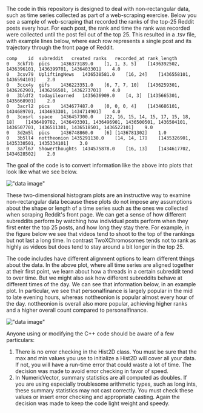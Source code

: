 The code in this repository is designed to deal with non-rectangular data, such as time series collected as part of a web-scraping exercise. Below you see a sample of web-scraping that recorded the ranks of the top-25 Reddit posts every hour. For each post, the rank and time the rank was recorded were collected until the post fell out of the top 25. This resulted in a .tsv file, with example lines below, where each row represents a single post and its trajectory through the front page of Reddit.  
````
comp	id	subreddit	created	ranks	recorded_at	rank_length
0	3ckf7b	pics	1436373189.0	[1, 1, 3, 5]	[1436392502, 1436396101, 1436399701, 1436403301]	4.0
0	3csv79	UpliftingNews	1436538581.0	[16, 24]	[1436558101, 1436594101]	2.0
0	3ccx4y	gifs	1436223351.0	[6, 7, 7, 10]	[1436259301, 1436262901, 1436266501, 1436273701]	4.0
0	3bldf2	todayilearned	1435636909.0	[4, 3]	[1435665301, 1435668901]	2.0
0	3acrl2	pics	1434677487.0	[0, 0, 0, 4]	[1434686101, 1434689701, 1434693301, 1434714901]	4.0
0	3cosrl	space	1436457300.0	[22, 16, 15, 14, 15, 17, 15, 18, 18]	[1436489702, 1436493301, 1436496901, 1436500501, 1436504101, 1436507701, 1436511301, 1436518501, 1436522101]	9.0
0	3d2m5l	pics	1436748860.0	[6]	[1436781302]	1.0
0	3b5ll4	nottheonion	1435291130.0	[14, 14, 17]	[1435326901, 1435330501, 1435334101]	3.0
0	3a7l67	Showerthoughts	1434575878.0	[16, 13]	[1434617702, 1434628502]	2.0
````

The goal of the code is to convert information like the above into plots that look like what we see below. 

![ "data image" ](https://github.com/sunnysideprodcorp/PlottingNonRectangularData/blob/master/compare1.jpg "Data plot")

These two-dimensional histogram plots are an instructive way to examine non-rectangular data because these plots do not impose any assumptions about the shape or length of a time series such as the ones we collected when scraping Reddit's front page.  We can get a sense of how different subreddits perform by watching how individual posts perform when they first enter the top 25 posts, and how long they stay there. For example, in the figure below we see that videos tend to shoot to the top of the rankings but not last a long time. In contrast TwoXChromosomes tends not to rank as highly as videos but does tend to stay around a bit longer in the top 25.

The code includes have different alignment options to learn different things about the data. In the above plot, where all time series are aligned together at their first point, we learn about how a threads in a certain subreddit tend to over time. But we might also ask how different subreddits behave at different times of the day. We can see that information below, in an example plot. In particular, we see that personalfinance is largely popular in the mid to late evening hours, whereas nottheonion is popular almost every hour of the day. nottheonion is overall also more popular, achieving higher ranks and a higher overall count compared to personalfinance.

![ "data image" ](https://github.com/sunnysideprodcorp/PlottingNonRectangularData/blob/master/compare1.jpg "Data plot")

Anyone using or modifying the C++ code should be aware of a few particulars:

1. There is no error checking in the Hist2D class. You must be sure that the max and min values you use to initialize a Hist2D will cover all your data. If not, you will have a run-time error that could waste a lot of time. The decision was made to avoid error checking in favor of speed.
2. In NumericVector, summary statistics are all computed as doubles. If you are using especially troublesome arithmetic types, such as long ints, these summary statistics may not cast correctly. You must check these values or insert error checking and appropriate casting. Again the decision was made to keep the code light weight and speedy.
